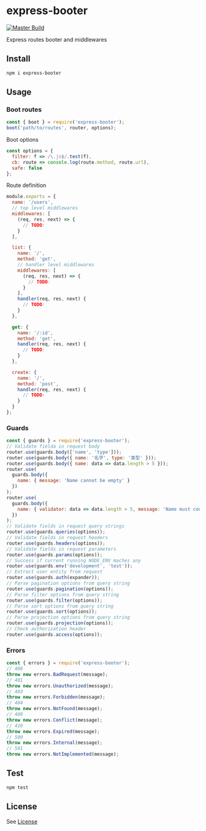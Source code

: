 # express-booter

[![Master Build][travis-master]][travis-url]

Express routes booter and middlewares

[travis-master]: https://img.shields.io/travis/seancheung/express-booter/master.svg?label=master
[travis-url]: https://travis-ci.org/seancheung/express-booter

## Install

```bash
npm i express-booter
```

## Usage

### Boot routes

```javascript
const { boot } = require('express-booter');
boot('path/to/routes', router, options);
```

Boot options

```javascript
const options = {
  filter: f => /\.js$/.test(f),
  cb: route => console.log(route.method, route.url),
  safe: false
};
```

Route definition

```javascript
module.exports = {
  name: '/users',
  // top level middlewares
  middlewares: [
    (req, res, next) => {
      // TODO:
    }
  ],

  list: {
    name: '/',
    method: 'get',
    // handler level middlewares
    middlewares: [
      (req, res, next) => {
        // TODO:
      }
    ],
    handler(req, res, next) {
      // TODO:
    }
  },

  get: {
    name: '/:id',
    method: 'get',
    handler(req, res, next) {
      // TODO:
    }
  },

  create: {
    name: '/',
    method: 'post',
    handler(req, res, next) {
      // TODO:
    }
  }
};
```

### Guards

```javascript
const { guards } = require('express-booter');
// Validate fielda in request body
router.use(guards.body(['name', 'type']));
router.use(guards.body({ name: '名字', type: '类型' }));
router.use(guards.body({ name: data => data.length > 5 }));
router.use(
  guards.body({
    name: { message: 'Name cannot be empty' }
  })
);
router.use(
  guards.body({
    name: { validator: data => data.length > 5, message: 'Name must contain at least 5 characters' }
  })
);
// Validate fields in request query strings
router.use(guards.queries(options));
// Validate fields in request headers
router.use(guards.headers(options));
// Validate fields in request parameters
router.use(guards.params(options));
// Success if current running NODE_ENV maches any
router.use(guards.env('development', 'test'));
// Extract user entity from request
router.use(guards.auth(expander));
// Parse pagination options from query string
router.use(guards.pagination(options));
// Parse filter options from query string
router.use(guards.filter(options));
// Parse sort options from query string
router.use(guards.sort(options));
// Parse projection options from query string
router.use(guards.projection(options));
// Check authorization header
router.use(guards.access(options));
```

### Errors

```javascript
const { errors } = require('express-booter');
// 400
throw new errors.BadRequest(message);
// 401
throw new errors.Unauthorized(message);
// 403
throw new errors.Forbidden(message);
// 404
throw new errors.NotFound(message);
// 409
throw new errors.Conflict(message);
// 410
throw new errors.Expired(message);
// 500
throw new errors.Internal(message);
// 501
throw new errors.NotImplemented(message);
```

## Test

```bash
npm test
```

## License

See [License](https://github.com/seancheung/express-booter/blob/master/LICENSE)
